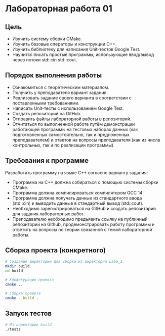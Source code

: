 # Лабораторная работа 01

## Цель

* Изучить систему сборки CMake.
* Изучить базовые операторы и конструкции C++.
* Изучить библиотеку для написания Unit-тестов Google Test.
* Научится писать простые программы, использующие ввод/вывод через потоки std::cin std::cout.

## Порядок выполнения работы
* Ознакомиться с теоретическим материалом.
* Получить у преподавателя вариант задания.
* Реализовать задание своего варианта в соответствии с поставленными требованиями.
* Написать Unit-тесты с использованием Google Test.
* Создать репозиторий на GitHub.
* Отправить файлы лабораторной работы в репозиторий.
* Отчитаться по выполненной работе путём демонстрации работающей программы на тестовых наборах данных (как подготовленных самостоятельно, так и предложенных преподавателем) и ответов на вопросы преподавателя (как из числа контрольных, так и по реализации программы).

## Требования к программе
Разработать программу на языке C++ согласно варианту задания:
* Программа на C++ должна собираться с помощью системы сборки CMake.
* Программа должна компилироваться компилятором GCC 14
* Программа должна получать данные из стандартного ввода (std::cin) и выводить данные в стандартный вывод (std::cout).
* Необходимо зарегистрироваться на GitHub и создать репозитарий для задания лабораторных работ.
* Преподавателю необходимо предъявить ссылку на публичный репозиторий на Github, продемонстрировать работу программы и ответить на вопросы по теории связанной с темой лабораторной работы.

## Сборка проекта (конкретного)

```bash
# Создание директории для сборки из директории Laba_1
mkdir build
cd build

# Конфигурация проекта
cmake ..

# Сборка проекта
cmake --build .
```

## Запуск тестов

```bash
# Из директории build
./tests
```